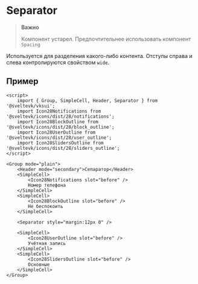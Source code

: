 # Separator

> **Важно**
>
> Компонент устарел. Предпочтительнее использовать компонент `Spacing`

Используется для разделения какого-либо контента. Отступы справа и слева контролируются свойством `wide`.

## Пример

```svelte scroll
<script>
	import { Group, SimpleCell, Header, Separator } from '@sveltevk/vksui';
	import Icon28Notifications from '@sveltevk/icons/dist/28/notifications';
	import Icon28BlockOutline from '@sveltevk/icons/dist/28/block_outline';
	import Icon28UserOutline from '@sveltevk/icons/dist/28/user_outline';
	import Icon28SlidersOutline from '@sveltevk/icons/dist/28/sliders_outline';
</script>

<Group mode="plain">
	<Header mode="secondary">Сепаратор</Header>
	<SimpleCell>
		<Icon28Notifications slot="before" />
		Номер телефона
	</SimpleCell>
	<SimpleCell>
		<Icon28BlockOutline slot="before" />
		Не беспокоить
	</SimpleCell>

	<Separator style="margin:12px 0" />

	<SimpleCell>
		<Icon28UserOutline slot="before" />
		Учётная запись
	</SimpleCell>
	<SimpleCell>
		<Icon28SlidersOutline slot="before" />
		Основные
	</SimpleCell>
</Group>
```
